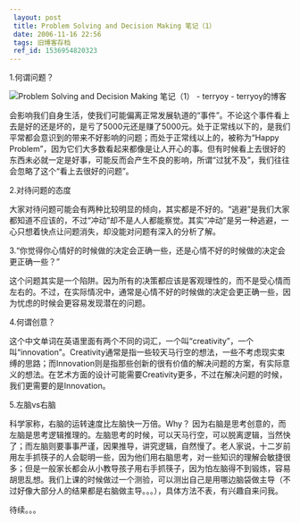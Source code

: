 ```yaml
---
 layout: post
 title: Problem Solving and Decision Making 笔记（1）
 date: 2006-11-16 22:56
 tags: 旧博客存档
 ref_id: 1536954820323
---
```

1.何谓问题？

![Problem Solving and Decision Making 笔记（1） - terryoy -
terryoy的博客](http://imglf4.nosdn0.126.net/img/d3RhVFdGTXZTU3FWYjUvU0NEZTFhcjZ2dHlXV3d1a2oyZUtWTnFSNFZQazI0Rmx0VWh2NmxRPT0.jpg)

会影响我们自身生活，使我们可能偏离正常发展轨道的“事件”。不论这个事件看上去是好的还是坏的，是亏了5000元还是赚了5000元。处于正常线以下的，是我们平常都会意识到的带来不好影响的问题；而处于正常线以上的，被称为“Happy
Problem”，因为它们大多数看起来都像是让人开心的事。但有时候看上去很好的东西未必就一定是好事，可能反而会产生不良的影响，所谓“过犹不及”，我们往往会忽略了这个“看上去很好的问题”。



2.对待问题的态度



大家对待问题可能会有两种比较明显的倾向，其实都是不好的。“逃避”是我们大家都知道不应该的，不过“冲动”却不是人人都能察觉。其实“冲动”是另一种逃避，一心只想着快点让问题消失，却没能对问题有深入的分析了解。



3.“你觉得你心情好的时候做的决定会正确一些，还是心情不好的时候做的决定会更正确一些？”



这个问题其实是一个陷阱。因为所有的决策都应该是客观理性的，而不是受心情而左右的。不过，在实际情况中，通常是心情不好的时候做的决定会更正确一些，因为忧虑的时候会更容易发现潜在的问题。



4.何谓创意？



这个中文单词在英语里面有两个不同的词汇，一个叫“creativity”，一个叫“innovation”。Creativity通常是指一些较天马行空的想法，一些不考虑现实束缚的思路；而Innovation则是指那些创新的很有价值的解决问题的方案，有实际意义的想法。在艺术方面的设计可能需要Creativity更多，不过在解决问题的时候，我们更需要的是Innovation。



5.左脑vs右脑



科学家称，右脑的运转速度比左脑快一万倍。Why？
因为右脑是思考创意的，而左脑是思考逻辑推理的。左脑思考的时候，可以天马行空，可以脱离逻辑，当然快了；而左脑则要事事严谨，因果推导，讲究逻辑，自然慢了。老人家说，十二岁前用左手抓筷子的人会聪明一些，因为他们用右脑思考，对一些知识的理解会敏捷很多；但是一般家长都会从小教导孩子用右手抓筷子，因为怕左脑得不到锻炼，容易胡思乱想。我们上课的时候做过一个测验，可以测出自己是用哪边脑袋做主导（不过好像大部分人的结果都是右脑做主导。。。），具体方法不表，有兴趣自来问我。





待续。。。

